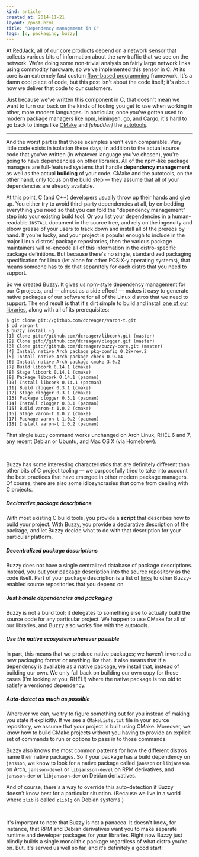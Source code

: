```yaml
---
kind: article
created_at: 2014-11-21
layout: /post.html
title: "Dependency management in C"
tags: [c, packaging, buzzy]
---
```


At [RedJack](http://www.redjack.com/), all of our [core
products](http://www.redjack.com/solutions/) depend on a network sensor that
collects various bits of information about the raw traffic that we see on the
network.  We're doing some non-trivial analysis on fairly large network links
using commodity hardware, so we've implemented this sensor in C.  At its core is
an extremely fast custom [flow-based
programming](http://en.wikipedia.org/wiki/Flow-based_programming) framework.
It's a damn cool piece of code, but this post isn't about the code itself; it's
about how we deliver that code to our customers.

Just because we've written this component in C, that doesn't mean we want to
turn our back on the kinds of tooling you get to use when working in other, more
modern languages.  In particular, once you've gotten used to modern package
managers like [npm](https://www.npmjs.org/), [leiningen](http://leiningen.org/),
[go](http://golang.org/doc/articles/go_command.html), and
[Cargo](http://doc.crates.io/guide.html), it's hard to go back to things like
[CMake](http://www.cmake.org/) and *[shudder]* the
[autotools](http://en.wikipedia.org/wiki/GNU_build_system).

<hr class="jump">

And the worst part is that those examples aren't even comparable.  Very little
code exists in isolation these days; in addition to the actual source code that
you've written (in whatever language you've chosen), you're going to have
dependencies on other libraries.  All of the npm-like package managers are
full-featured systems that handle **dependency management** as well as the
actual **building** of your code.  CMake and the autotools, on the other hand,
only focus on the build step — they assume that all of your dependencies are
already available.

At this point, C (and C++) developers usually throw up their hands and give up.
You either try to avoid third-party dependencies at all, by embedding
everything you need so that you can fold the "dependency management" step into
your existing build tool.  Or you list your dependencies in a human-readable
`INSTALL` document in the source tree, and rely on the ingenuity and elbow
grease of your users to track down and install all of the prereqs by hand.  If
you're lucky, and your project is popular enough to include in the major Linux
distros' package repositories, then the various package maintainers will
re-encode all of this information in the distro-specific package definitions.
But because there's no single, standardized packaging specification for Linux
(let alone for other POSIX-y operating systems), that means someone has to do
that separately for each distro that you need to support.

So we created [Buzzy](https://github.com/dcreager/buzzy/).  It gives us npm-style
dependency management for our C projects, and — almost as a side effect! — makes
it easy to generate native packages of our software for all of the Linux distros
that we need to support.  The end result is that it's dirt simple to build and
install [one of our libraries](https://github.com/dcreager/varon-t/), along with
all of its prerequisites:

    $ git clone git://github.com/dcreager/varon-t.git
    $ cd varon-t
    $ buzzy install -q
    [1] Clone git://github.com/dcreager/libcork.git (master)
    [2] Clone git://github.com/dcreager/clogger.git (master)
    [3] Clone git://github.com/dcreager/buzzy-core.git (master)
    [4] Install native Arch package pkg-config 0.28+rev.2
    [5] Install native Arch package check 0.9.14
    [6] Install native Arch package cmake 3.0.2
    [7] Build libcork 0.14.1 (cmake)
    [8] Stage libcork 0.14.1 (cmake)
    [9] Package libcork 0.14.1 (pacman)
    [10] Install libcork 0.14.1 (pacman)
    [11] Build clogger 0.3.1 (cmake)
    [12] Stage clogger 0.3.1 (cmake)
    [13] Package clogger 0.3.1 (pacman)
    [14] Install clogger 0.3.1 (pacman)
    [15] Build varon-t 1.0.2 (cmake)
    [16] Stage varon-t 1.0.2 (cmake)
    [17] Package varon-t 1.0.2 (pacman)
    [18] Install varon-t 1.0.2 (pacman)

That single `buzzy` command works unchanged on Arch Linux, RHEL 6 and 7, any
recent Debian or Ubuntu, and Mac OS X (via Homebrew).

<br>

Buzzy has some interesting characteristics that are definitely different than
other bits of C project tooling — we purposefully tried to take into account the
best practices that have emerged in other modern package managers.  Of course,
there are also some idiosyncrasies that come from dealing with C projects.


##### Declarative package descriptions

With most existing C build tools, you provide a **script** that describes how to
build your project.  With Buzzy, you provide a [declarative
description](https://github.com/dcreager/libcork/blob/develop/.buzzy/package.yaml)
of the package, and let Buzzy decide what to do with that description for your
particular platform.


##### Decentralized package descriptions

Buzzy does not have a single centralized database of package descriptions.
Instead, you put your package description into the source repository as the code
itself.  Part of your package description is a list of
[links](https://github.com/dcreager/libcork/blob/develop/.buzzy/links.yaml) to
other Buzzy-enabled source repositories that you depend on.


##### Just handle dependencies and packaging

Buzzy is not a build tool; it delegates to something else to actually build the
source code for any particular project.  We happen to use CMake for all of our
libraries, and Buzzy also works fine with the autotools.


##### Use the native ecosystem wherever possible

In part, this means that we produce native packages; we haven't invented a new
packaging format or anything like that.  It also means that if a dependency is
available as a native package, we install that, instead of building our own.  We
only fall back on building our own copy for those cases (I'm looking at you,
RHEL!) where the native package is too old to satisfy a versioned dependency.


##### Auto-detect as much as possible

Wherever we can, we try to figure something out for you instead of making you
state it explicitly.  If we see a `CMakeLists.txt` file in your source
repository, we assume that your project is built using CMake.  Moreover, we know
how to build CMake projects without you having to provide an explicit set of
commands to run or options to pass in to those commands.

Buzzy also knows the most common patterns for how the different distros name
their native packages.  So if your package has a build dependency on `jansson`,
we know to look for a native package called `jansson` or `libjansson` on Arch,
`jansson-devel` or `libjansson-devel` on RPM derivatives, and `jansson-dev` or
`libjansson-dev` on Debian derivatives.

And of course, there's a way to override this auto-detection if Buzzy doesn't
know best for a particular situation.  (Because we live in a world where `zlib`
is called `zlib1g` on Debian systems.)


<br>

It's important to note that Buzzy is not a panacea.  It doesn't know, for
instance, that RPM and Debian derivatives want you to make separate runtime and
developer packages for your libraries.  Right now Buzzy just blindly builds a
single monolithic package regardless of what distro you're on.  But, it's served
us well so far, and it's definitely a good start!
